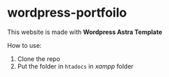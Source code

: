 # wordpress-portfoilo
This website is made with **Wordpress Astra Template** 

How to use:
  1. Clone the repo
  2. Put the folder in `htadocs` in *xampp* folder 
